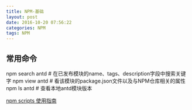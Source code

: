 ```yaml
---
title: NPM-基础
layout: post
date: 2016-10-20 07:56:22
categories: NPM
tags: NPM
---
```


## 常用命令

npm search antd # 在已发布模块的name、tags、description字段中搜索关键字
npm view antd # 看该模块的package.json文件以及与NPM仓库相关的属性
npm ls antd # 查看本地antd模块版本

[npm scripts 使用指南](http://www.ruanyifeng.com/blog/2016/10/npm_scripts.html)